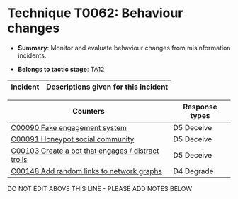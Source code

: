 # Technique T0062: Behaviour changes

* **Summary**: Monitor and evaluate behaviour changes from misinformation incidents. 

* **Belongs to tactic stage**: TA12


| Incident | Descriptions given for this incident |
| -------- | -------------------- |



| Counters | Response types |
| -------- | -------------- |
| [C00090 Fake engagement system](../counters/C00090.md) | D5 Deceive |
| [C00091 Honeypot social community](../counters/C00091.md) | D5 Deceive |
| [C00103 Create a bot that engages / distract trolls](../counters/C00103.md) | D5 Deceive |
| [C00148 Add random links to network graphs](../counters/C00148.md) | D4 Degrade |


DO NOT EDIT ABOVE THIS LINE - PLEASE ADD NOTES BELOW